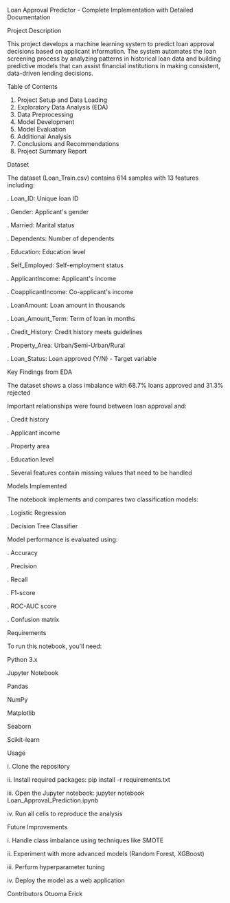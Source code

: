 Loan Approval Predictor - Complete Implementation with Detailed Documentation

Project Description

This project develops a machine learning system to predict loan approval decisions based on applicant information. The system automates the loan screening process by analyzing patterns in historical loan data and building predictive models that can assist financial institutions in making consistent, data-driven lending decisions.

Table of Contents
1. Project Setup and Data Loading
2. Exploratory Data Analysis (EDA)
3. Data Preprocessing
4. Model Development
5. Model Evaluation
6. Additional Analysis
6. Conclusions and Recommendations
7. Project Summary Report





Dataset

The dataset (Loan_Train.csv) contains 614 samples with 13 features including:

. Loan_ID: Unique loan ID

. Gender: Applicant's gender

. Married: Marital status

. Dependents: Number of dependents

. Education: Education level

. Self_Employed: Self-employment status

. ApplicantIncome: Applicant's income

. CoapplicantIncome: Co-applicant's income

. LoanAmount: Loan amount in thousands

. Loan_Amount_Term: Term of loan in months

. Credit_History: Credit history meets guidelines

. Property_Area: Urban/Semi-Urban/Rural

. Loan_Status: Loan approved (Y/N) - Target variable





Key Findings from EDA

The dataset shows a class imbalance with 68.7% loans approved and 31.3% rejected






Important relationships were found between loan approval and:

. Credit history

. Applicant income

. Property area

. Education level

. Several features contain missing values that need to be handled







Models Implemented

The notebook implements and compares two classification models:

. Logistic Regression

. Decision Tree Classifier






Model performance is evaluated using:

. Accuracy

. Precision

. Recall

. F1-score

. ROC-AUC score

. Confusion matrix







Requirements

To run this notebook, you'll need:

Python 3.x

Jupyter Notebook

Pandas

NumPy

Matplotlib

Seaborn

Scikit-learn







Usage

i. Clone the repository

ii. Install required packages: pip install -r requirements.txt

iii. Open the Jupyter notebook: jupyter notebook Loan_Approval_Prediction.ipynb

iv. Run all cells to reproduce the analysis






Future Improvements

i. Handle class imbalance using techniques like SMOTE

ii. Experiment with more advanced models (Random Forest, XGBoost)

iii. Perform hyperparameter tuning

iv. Deploy the model as a web application





Contributors
Otuoma Erick










